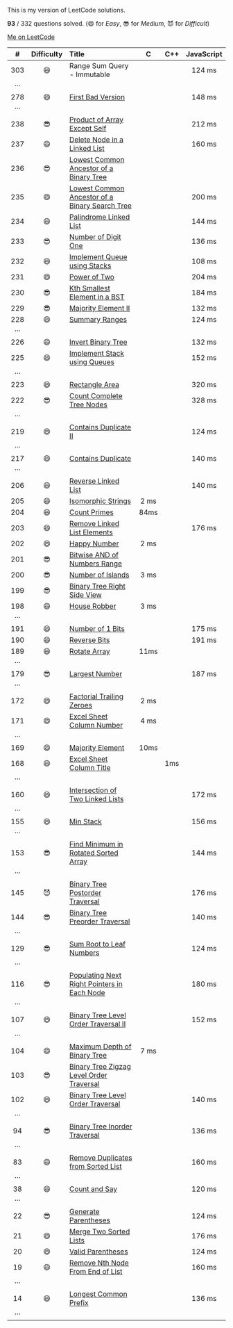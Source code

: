 This is my version of LeetCode solutions.

**93** / 332 questions solved.
(😄 for *Easy*, 😎 for *Medium*, 😈 for *Difficult*)

[Me on LeetCode][1]

| # | Difficulty | Title | C | C++ | JavaScript |
|:-:|:----------:|:----- |:-:| :-: |:----------:|
|303| 😄 | Range Sum Query - Immutable ||| 124 ms |
|···
|278| 😄 | [First Bad Version][2] ||| 148 ms|
|···
|238| 😎 | [Product of Array Except Self][3] ||| 212 ms|
|237| 😄 | [Delete Node in a Linked List][4] ||| 160 ms|
|236| 😎 | [Lowest Common Ancestor of a Binary Tree][5]
|235| 😄 | [Lowest Common Ancestor of a Binary Search Tree][6]||| 200 ms |
|234| 😄 | [Palindrome Linked List][7] ||| 144 ms |
|233| 😎 | [Number of Digit One][8]||| 136 ms |
|232| 😄 | [Implement Queue using Stacks][9] ||| 108 ms |
|231| 😄 | [Power of Two][10] ||| 204 ms |
|230| 😎 | [Kth Smallest Element in a BST][11] ||| 184 ms |
|229| 😎 | [Majority Element II][12] ||| 132 ms |
|228| 😄 | [Summary Ranges][13] ||| 124 ms |
|···
|226| 😄 | [Invert Binary Tree][14] ||| 132 ms |
|225| 😄 | [Implement Stack using Queues][15] ||| 152 ms|
|···
|223| 😄 | [Rectangle Area][16] ||| 320 ms|
|222| 😎 | [Count Complete Tree Nodes][17] ||| 328 ms |
|···
|219| 😄 | [Contains Duplicate II][18] ||| 124 ms |
|···
|217| 😄 | [Contains Duplicate][19] |||    140 ms |
|···
|206| 😄 | [Reverse Linked List][20] ||| 140 ms |
|205| 😄 | [Isomorphic Strings][21] | 2 ms |||
|204| 😄 | [Count Primes][22] | 84ms |||
|203| 😄 | [Remove Linked List Elements][23] ||| 176 ms |
|202| 😄 | [Happy Number][24]  | 2 ms |
|201| 😎 | [Bitwise AND of Numbers Range][25]
|200| 😎 | [Number of Islands][26] | 3 ms |
|199| 😎 | [Binary Tree Right Side View][27]
|198| 😄 | [House Robber][28] | 3 ms
|···
|191| 😄 | [Number of 1 Bits][29] ||| 175 ms |
|190| 😄 | [Reverse Bits][30] ||| 191 ms|
|189| 😄 | [Rotate Array][31] | 11ms |||
|···
|179| 😎 | [Largest Number][32] ||| 187 ms|
|···
|172| 😄 | [Factorial Trailing Zeroes][33] | 2 ms
|171| 😄 | [Excel Sheet Column Number][34] | 4 ms
|···
|169| 😄 | [Majority Element][35] | 10ms
|168| 😄 | [Excel Sheet Column Title][36] || 1ms|
|···
|160| 😄 | [Intersection of Two Linked Lists][37] ||| 172 ms|
|···
|155| 😄 | [Min Stack][38] ||| 156 ms |
|···
|153| 😎 | [Find Minimum in Rotated Sorted Array][39] ||| 144 ms|
|···
|145| 😈 | [Binary Tree Postorder Traversal][40] ||| 176 ms|
|144| 😎 | [Binary Tree Preorder Traversal][41] ||| 140 ms|
|···
|129| 😎 | [Sum Root to Leaf Numbers][42]|||124 ms|
|···
|116| 😎 | [Populating Next Right Pointers in Each Node][43] ||| 180 ms|
|···
|107| 😄 | [Binary Tree Level Order Traversal II][44] ||| 152 ms|
|···
|104| 😄 | [Maximum Depth of Binary Tree][45] | 7 ms |||
|103| 😎 | [Binary Tree Zigzag Level Order Traversal][46]
|102| 😄 | [Binary Tree Level Order Traversal][47] ||| 140 ms |
|···
| 94| 😎 | [Binary Tree Inorder Traversal][48] ||| 136 ms |
|···
| 83| 😄 | [Remove Duplicates from Sorted List][49] ||| 160 ms |
|···
| 38| 😄 | [Count and Say][50] ||| 120 ms |
|···
| 22| 😎 | [Generate Parentheses][51] ||| 124 ms|
| 21| 😄 | [Merge Two Sorted Lists][52]|||176 ms|
| 20| 😄 | [Valid Parentheses][53] ||| 124 ms |
| 19| 😄 | [Remove Nth Node From End of List][54] ||| 160 ms |
|···
| 14| 😄 | [Longest Common Prefix][55] ||| 136 ms |
|···

[1]:	https://leetcode.com/discuss/user/iplus26
[2]:	https://leetcode.com/problems/first-bad-version/ "First Bad Version"
[3]:	https://leetcode.com/problems/product-of-array-except-self/
[4]:	https://leetcode.com/problems/delete-node-in-a-linked-list/
[5]:	https://leetcode.com/problems/lowest-common-ancestor-of-a-binary-tree/
[6]:	https://leetcode.com/problems/lowest-common-ancestor-of-a-binary-search-tree/
[7]:	https://leetcode.com/problems/palindrome-linked-list/
[8]:	https://leetcode.com/problems/number-of-digit-one/
[9]:	https://leetcode.com/problems/implement-queue-using-stacks/
[10]:	https://leetcode.com/problems/power-of-two/
[11]:	https://leetcode.com/problems/kth-smallest-element-in-a-bst/
[12]:	https://leetcode.com/problems/majority-element-ii/
[13]:	https://leetcode.com/problems/summary-ranges/
[14]:	https://leetcode.com/problems/invert-binary-tree/
[15]:	https://leetcode.com/problems/implement-stack-using-queues/
[16]:	https://leetcode.com/problems/rectangle-area/
[17]:	https://leetcode.com/problems/count-complete-tree-nodes/
[18]:	https://leetcode.com/problems/contains-duplicate-ii/
[19]:	https://leetcode.com/problems/contains-duplicate/
[20]:	https://leetcode.com/problems/reverse-linked-list/
[21]:	https://leetcode.com/problems/isomorphic-strings/
[22]:	https://leetcode.com/problems/count-primes/
[23]:	https://leetcode.com/problems/remove-linked-list-elements/
[24]:	https://leetcode.com/problems/happy-number/
[25]:	https://leetcode.com/problems/bitwise-and-of-numbers-range/
[26]:	https://leetcode.com/problems/number-of-islands/
[27]:	https://leetcode.com/problems/binary-tree-right-side-view/
[28]:	https://leetcode.com/problems/house-robber/
[29]:	https://leetcode.com/problems/number-of-1-bits/
[30]:	https://leetcode.com/problems/reverse-bits/
[31]:	https://leetcode.com/problems/rotate-array/
[32]:	https://leetcode.com/problems/largest-number/
[33]:	https://leetcode.com/problems/factorial-trailing-zeroes/
[34]:	https://leetcode.com/problems/excel-sheet-column-number/
[35]:	https://leetcode.com/problems/majority-element/
[36]:	https://leetcode.com/problems/excel-sheet-column-title/
[37]:	https://leetcode.com/problems/intersection-of-two-linked-lists/
[38]:	https://leetcode.com/problems/min-stack/
[39]:	https://leetcode.com/problems/find-minimum-in-rotated-sorted-array/
[40]:	https://leetcode.com/problems/binary-tree-postorder-traversal/
[41]:	https://leetcode.com/problems/binary-tree-preorder-traversal/
[42]:	https://leetcode.com/problems/sum-root-to-leaf-numbers/
[43]:	https://leetcode.com/problems/populating-next-right-pointers-in-each-node/
[44]:	https://leetcode.com/problems/binary-tree-level-order-traversal-ii/
[45]:	https://leetcode.com/problems/maximum-depth-of-binary-tree/
[46]:	https://leetcode.com/problems/binary-tree-zigzag-level-order-traversal/
[47]:	https://leetcode.com/problems/binary-tree-level-order-traversal/
[48]:	https://leetcode.com/problems/binary-tree-inorder-traversal/
[49]:	https://leetcode.com/problems/remove-duplicates-from-sorted-list/
[50]:	https://leetcode.com/problems/count-and-say/
[51]:	https://leetcode.com/problems/generate-parentheses/
[52]:	https://leetcode.com/problems/merge-two-sorted-lists/
[53]:	https://leetcode.com/problems/valid-parentheses/
[54]:	https://leetcode.com/problems/remove-nth-node-from-end-of-list/
[55]:	https://leetcode.com/problems/longest-common-prefix/